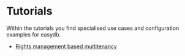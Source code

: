 # Tutorials

Within the tutorials you find specialised use cases and configuration examples for easydb.

* [Rights management based multitenancy ](mandanten/mandanten.html) 